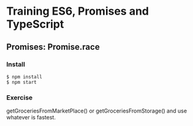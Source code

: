 # Training ES6, Promises and TypeScript

## Promises: Promise.race

### Install

```
$ npm install
$ npm start
```

### Exercise

getGroceriesFromMarketPlace() or getGroceriesFromStorage() and use whatever is fastest.
